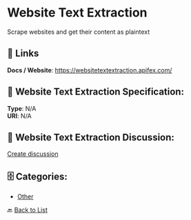 # Website Text Extraction


Scrape websites and get their content as plaintext

##  🔗 Links
**Docs / Website**: https://websitetextextraction.apifex.com/

## 🧬 Website Text Extraction Specification:
**Type**: N/A  
**URI**: N/A

## 💬 Website Text Extraction Discussion:
[Create discussion](https://github.com/apis-list/apis-list/discussions/new)

## 🗄️ Categories:
- [Other](https://github.com/apis-list/apis-list#other-)




🔙 [Back to List](https://github.com/apis-list/apis-list)

